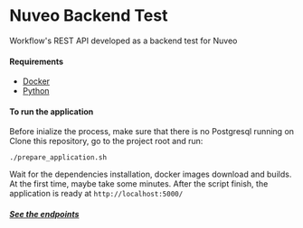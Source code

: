 # Nuveo Backend Test

Workflow's REST API developed as a backend test for Nuveo

#### Requirements
- [Docker](https://www.docker.com/get-started)
- [Python](https://www.python.org/downloads/)

#### To run the application

Before inialize the process, make sure that there is no Postgresql running on 
Clone this repository, go to the project root and run:
```
./prepare_application.sh
```
Wait for the dependencies installation, docker images download and builds. At the first time, maybe take some minutes.
After the script finish, the application is ready at `http://localhost:5000/`

##### [See the endpoints](https://documenter.getpostman.com/view/13814016/TVmV4ssW)
